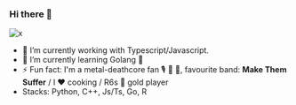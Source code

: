 ### Hi there 👋

<!--
**Krisloveless/Krisloveless** is a ✨ _special_ ✨ repository because its `README.md` (this file) appears on your GitHub profile.

Here are some ideas to get you started:

- 🔭 I’m currently working on ...
- 🌱 I’m currently learning ...
- 👯 I’m looking to collaborate on ...
- 🤔 I’m looking for help with ...
- 💬 Ask me about ...
- 📫 How to reach me: ...
- 😄 Pronouns: ...
- ⚡ Fun fact: ...
-->

![x](https://user-images.githubusercontent.com/15829091/151238302-166d562c-5dfd-4517-9025-e6220bfeddc8.gif)

- 🔭 I’m currently working with Typescript/Javascript.
- 🌱 I’m currently learning Golang 🔵
- ⚡ Fun fact: I'm a metal-deathcore fan 🎙️ 🎸 🥁, favourite band: **Make Them Suffer**  / I ❤️ cooking / R6s 🔫 gold player 
- Stacks: Python, C++, Js/Ts, Go, R

